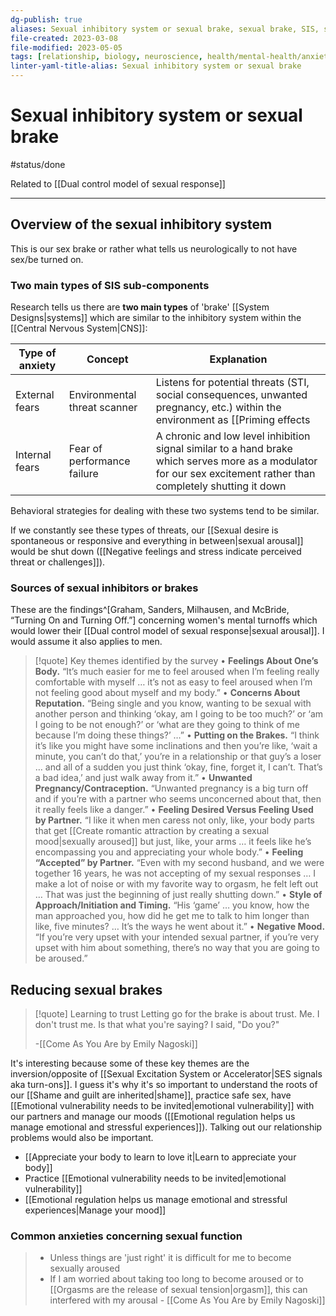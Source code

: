 ```yaml
---
dg-publish: true
aliases: Sexual inhibitory system or sexual brake, sexual brake, SIS, sexual inhibitory system, stress sex brakes, sexual brakes
file-created: 2023-03-08
file-modified: 2023-05-05
tags: [relationship, biology, neuroscience, health/mental-health/anxiety, psychology/behavior]
linter-yaml-title-alias: Sexual inhibitory system or sexual brake
---
```


# Sexual inhibitory system or sexual brake

#status/done

Related to [[Dual control model of sexual response]]

---

## Overview of the sexual inhibitory system

This is our sex brake or rather what tells us neurologically to not have sex/be turned on.

### Two main types of SIS sub-components

Research tells us there are **two main types** of 'brake' [[System Designs|systems]] which are similar to the inhibitory system within the [[Central Nervous System|CNS]]:

Type of anxiety | Concept | Explanation
---| --- |---
External fears | Environmental threat scanner | Listens for potential threats (STI, social consequences, unwanted pregnancy, etc.) within the environment as [[Priming effects|stimuli]] and acts in real time. It's the primary system inhibiting our sexual excitement during everyday [[On the importance of rituals and routines|routines]]
Internal fears | Fear of performance failure |  A chronic and low level inhibition signal similar to a hand brake which serves more as a modulator for our sex excitement rather than completely shutting it down

Behavioral strategies for dealing with these two systems tend to be similar.

If we constantly see these types of threats, our [[Sexual desire is spontaneous or responsive and everything in between|sexual arousal]] would be shut down ([[Negative feelings and stress indicate perceived threat or challenges]]).

### Sources of sexual inhibitors or brakes

These are the findings^[Graham, Sanders, Milhausen, and McBride, “Turning On and Turning Off.”] concerning women's mental turnoffs which would lower their [[Dual control model of sexual response|sexual arousal]]. I would assume it also applies to men.

> [!quote] Key themes identified by the survey
> • **Feelings About One’s Body.** “It’s much easier for me to feel aroused when I’m feeling really comfortable with myself … it’s not as easy to feel aroused when I’m not feeling good about myself and my body.”
> • **Concerns About Reputation.** “Being single and you know, wanting to be sexual with another person and thinking ‘okay, am I going to be too much?’ or ‘am I going to be not enough?’ or ‘what are they going to think of me because I’m doing these things?’ …”
> • **Putting on the Brakes.** “I think it’s like you might have some inclinations and then you’re like, ‘wait a minute, you can’t do that,’ you’re in a relationship or that guy’s a loser … and all of a sudden you just think ‘okay, fine, forget it, I can’t. That’s a bad idea,’ and just walk away from it.”
> • **Unwanted Pregnancy/Contraception.** “Unwanted pregnancy is a big turn off and if you’re with a partner who seems unconcerned about that, then it really feels like a danger.”
> • **Feeling Desired Versus Feeling Used by Partner.** “I like it when men caress not only, like, your body parts that get [[Create romantic attraction by creating a sexual mood|sexually aroused]] but just, like, your arms … it feels like he’s encompassing you and appreciating your whole body.”
> • **Feeling “Accepted” by Partner.** “Even with my second husband, and we were together 16 years, he was not accepting of my sexual responses … I make a lot of noise or with my favorite way to orgasm, he felt left out … That was just the beginning of just really shutting down.”
> • **Style of Approach/Initiation and Timing.** “His ‘game’ … you know, how the man approached you, how did he get me to talk to him longer than like, five minutes? … It’s the ways he went about it.”
> • **Negative Mood.** “If you’re very upset with your intended sexual partner, if you’re very upset with him about something, there’s no way that you are going to be aroused.”

## Reducing sexual brakes

> [!quote] Learning to trust
> Letting go for the brake is about trust.
> Me. I don't trust me. Is that what you're saying? I said, "Do you?"
>
> \-[[Come As You Are by Emily Nagoski]]

It's interesting because some of these key themes are the inversion/opposite of [[Sexual Excitation System or Accelerator|SES signals aka turn-ons]]. I guess it's why it's so important to understand the roots of our [[Shame and guilt are inherited|shame]], practice safe sex, have [[Emotional vulnerability needs to be invited|emotional vulnerability]] with our partners and manage our moods ([[Emotional regulation helps us manage emotional and stressful experiences]]). Talking out our relationship problems would also be important.

- [[Appreciate your body to learn to love it|Learn to appreciate your body]]
- Practice [[Emotional vulnerability needs to be invited|emotional vulnerability]]
- [[Emotional regulation helps us manage emotional and stressful experiences|Manage your mood]]

### Common anxieties concerning sexual function

> - Unless things are 'just right' it is difficult for me to become sexually aroused
> - If I am worried about taking too long to become aroused or to [[Orgasms are the release of sexual tension|orgasm]], this can interfered with my arousal
> \- [[Come As You Are by Emily Nagoski]]
